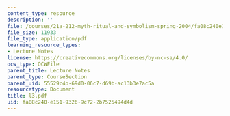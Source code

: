 ```yaml
---
content_type: resource
description: ''
file: /courses/21a-212-myth-ritual-and-symbolism-spring-2004/fa08c240e15193269c722b7525494d4d_l3.pdf
file_size: 11933
file_type: application/pdf
learning_resource_types:
- Lecture Notes
license: https://creativecommons.org/licenses/by-nc-sa/4.0/
ocw_type: OCWFile
parent_title: Lecture Notes
parent_type: CourseSection
parent_uid: 55529c4b-69d0-06c7-d69b-ac13b3e7ac5a
resourcetype: Document
title: l3.pdf
uid: fa08c240-e151-9326-9c72-2b7525494d4d
---
```

